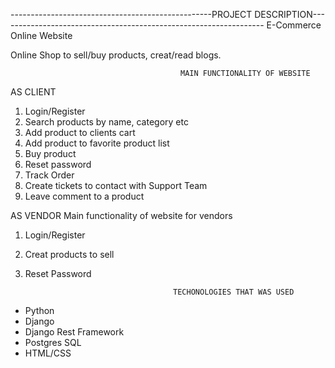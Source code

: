 --------------------------------------------------PROJECT DESCRIPTION------------------------------------------------------------------
E-Commerce Online Website

Online Shop to sell/buy products, creat/read blogs.

                                          MAIN FUNCTIONALITY OF WEBSITE
AS CLIENT
1) Login/Register
2) Search products by name, category etc
3) Add product to clients cart
4) Add product to favorite product list
5) Buy product
6) Reset password
7) Track Order
8) Create tickets to contact with Support Team
9) Leave comment to a product

AS VENDOR
Main functionality of website for vendors
1) Login/Register
2) Creat products to sell
3) Reset Password


                                        TECHONOLOGIES THAT WAS USED
* Python
* Django
* Django Rest Framework
* Postgres SQL
* HTML/CSS
